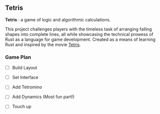 ## Tetris

**Tetris** : a game of logic and algorithmic calculations.

 This project challenges players with the timeless task of arranging falling shapes into complete lines, all while showcasing the technical prowess of Rust as a language for game development. Created as a means of learning Rust and inspired by the movie [Tetris]("https://www.youtube.com/watch?v=-BLM1naCfME").



### Game Plan

- [ ] Build Layout
- [ ] Set Interface
- [ ] Add Tetromino
- [ ] Add Dynamics (Most fun part!)
- [ ] Touch up

